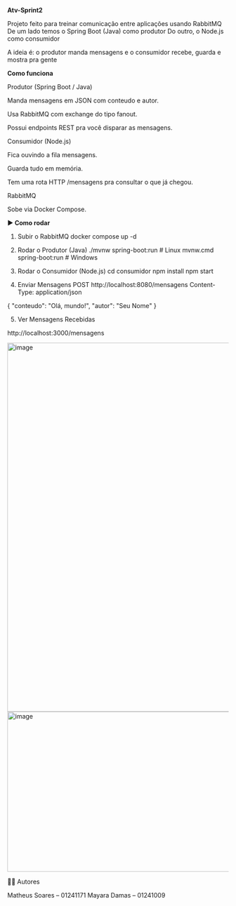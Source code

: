 **Atv-Sprint2**

Projeto feito para treinar comunicação entre aplicações usando RabbitMQ
De um lado temos o Spring Boot (Java) como produtor
Do outro, o Node.js como consumidor

A ideia é: o produtor manda mensagens e o consumidor recebe, guarda e mostra pra gente

**Como funciona**

Produtor (Spring Boot / Java)

Manda mensagens em JSON com conteudo e autor.

Usa RabbitMQ com exchange do tipo fanout.

Possui endpoints REST pra você disparar as mensagens.

Consumidor (Node.js)

Fica ouvindo a fila mensagens.

Guarda tudo em memória.

Tem uma rota HTTP /mensagens pra consultar o que já chegou.

RabbitMQ

Sobe via Docker Compose.


**▶️ Como rodar**
1. Subir o RabbitMQ
docker compose up -d

2. Rodar o Produtor (Java)
./mvnw spring-boot:run   # Linux
mvnw.cmd spring-boot:run # Windows

3. Rodar o Consumidor (Node.js)
cd consumidor
npm install
npm start

4. Enviar Mensagens
POST http://localhost:8080/mensagens
Content-Type: application/json

{
  "conteudo": "Olá, mundo!",
  "autor": "Seu Nome"
}

5. Ver Mensagens Recebidas

http://localhost:3000/mensagens

<img width="1281" height="841" alt="image" src="https://github.com/user-attachments/assets/ef4e07e5-7d36-4c6d-a4dc-bfab71ea84d9" />

<img width="584" height="365" alt="image" src="https://github.com/user-attachments/assets/f9dfc921-c660-454e-b972-0c4401a57fe3" />



👩‍💻 Autores

Matheus Soares – 01241171
Mayara Damas – 01241009
